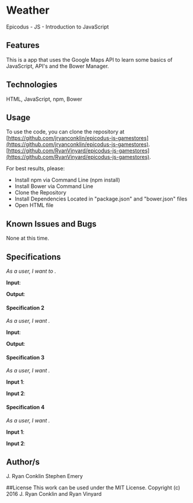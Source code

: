 # Weather
Epicodus - JS - Introduction to JavaScript

## Features
This is a app that uses the Google Maps API to learn some basics of JavaScript, API's and the Bower Manager.

## Technologies

HTML, JavaScript, npm, Bower

## Usage

To use the code, you can clone the repository at [https://github.com/jryanconklin/epicodus-js-gamestores](https://github.com/jryanconklin/epicodus-js-gamestores).
[https://github.com/RyanVinyard/epicodus-js-gamestores](https://github.com/RyanVinyard/epicodus-js-gamestores).

For best results, please:

- Install npm via Command Line (npm install)
- Install Bower via Command Line
- Clone the Repository
- Install Dependencies Located in "package.json" and "bower.json" files
- Open HTML file

## Known Issues and Bugs

None at this time.

## Specifications

*As a user, I want to .*

__Input__:

__Output__:

#### Specification 2 ####
*As a user, I want .*

__Input__:

__Output__:

#### Specification 3 ####
*As a user, I want .*

__Input 1__:

__Input 2__:

#### Specification 4 ####
*As a user, I want .*

__Input 1__:

__Input 2__:


## Author/s
J. Ryan Conklin
Stephen Emery

##License
This work can be used under the MIT License.
Copyright (c) 2016 J. Ryan Conklin and Ryan Vinyard

